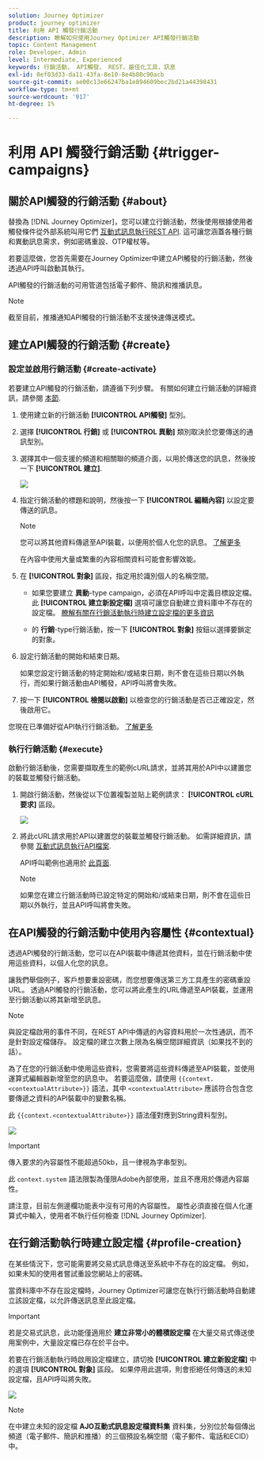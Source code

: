 ```yaml
---
solution: Journey Optimizer
product: journey optimizer
title: 利用 API 觸發行銷活動
description: 瞭解如何使用Journey Optimizer API觸發行銷活動
topic: Content Management
role: Developer, Admin
level: Intermediate, Experienced
keywords: 行銷活動， API觸發， REST，最佳化工具，訊息
exl-id: 0ef03d33-da11-43fa-8e10-8e4b80c90acb
source-git-commit: ae00c13e66247ba1e894609bec2bd21a44398431
workflow-type: tm+mt
source-wordcount: '917'
ht-degree: 1%

---
```


# 利用 API 觸發行銷活動 {#trigger-campaigns}

## 關於API觸發的行銷活動 {#about}

替換為 [!DNL Journey Optimizer]，您可以建立行銷活動，然後使用根據使用者觸發條件從外部系統叫用它們 [互動式訊息執行REST API](https://developer.adobe.com/journey-optimizer-apis/references/messaging/#tag/execution). 這可讓您涵蓋各種行銷和異動訊息需求，例如密碼重設、OTP權杖等。

若要這麼做，您首先需要在Journey Optimizer中建立API觸發的行銷活動，然後透過API呼叫啟動其執行。

API觸發的行銷活動的可用管道包括電子郵件、簡訊和推播訊息。

>[!NOTE]
>
>截至目前，推播通知API觸發的行銷活動不支援快速傳送模式。

## 建立API觸發的行銷活動 {#create}

### 設定並啟用行銷活動 {#create-activate}

若要建立API觸發的行銷活動，請遵循下列步驟。 有關如何建立行銷活動的詳細資訊，請參閱 [本節](create-campaign.md).

1. 使用建立新的行銷活動 **[!UICONTROL API觸發]** 型別。

1. 選擇 **[!UICONTROL 行銷]** 或 **[!UICONTROL 異動]** 類別取決於您要傳送的通訊型別。

1. 選擇其中一個支援的頻道和相關聯的頻道介面，以用於傳送您的訊息，然後按一下 **[!UICONTROL 建立]**.

   ![](assets/api-triggered-type.png)

1. 指定行銷活動的標題和說明，然後按一下 **[!UICONTROL 編輯內容]** 以設定要傳送的訊息。

   >[!NOTE]
   >
   >您可以將其他資料傳遞至API裝載，以便用於個人化您的訊息。 [了解更多](#contextual)
   >
   >在內容中使用大量或繁重的內容相關資料可能會影響效能。

1. 在 **[!UICONTROL 對象]** 區段，指定用於識別個人的名稱空間。

   * 如果您要建立 **異動**-type campaign，必須在API呼叫中定義目標設定檔。 此 **[!UICONTROL 建立新設定檔]** 選項可讓您自動建立資料庫中不存在的設定檔。 [瞭解有關在行銷活動執行時建立設定檔的更多資訊](#profile-creation)

   * 的 **行銷**-type行銷活動，按一下 **[!UICONTROL 對象]** 按鈕以選擇要鎖定的對象。

1. 設定行銷活動的開始和結束日期。

   如果您設定行銷活動的特定開始和/或結束日期，則不會在這些日期以外執行，而如果行銷活動由API觸發，API呼叫將會失敗。

1. 按一下 **[!UICONTROL 檢閱以啟動]** 以檢查您的行銷活動是否已正確設定，然後啟用它。

您現在已準備好從API執行行銷活動。 [了解更多](#execute)

### 執行行銷活動 {#execute}

啟動行銷活動後，您需要擷取產生的範例cURL請求，並將其用於API中以建置您的裝載並觸發行銷活動。

1. 開啟行銷活動，然後從以下位置複製並貼上範例請求： **[!UICONTROL cURL要求]** 區段。

   ![](assets/api-triggered-curl.png)

1. 將此cURL請求用於API以建置您的裝載並觸發行銷活動。 如需詳細資訊，請參閱 [互動式訊息執行API檔案](https://developer.adobe.com/journey-optimizer-apis/references/messaging/#tag/execution).


   API呼叫範例也適用於 [此頁面](https://developer.adobe.com/journey-optimizer-apis/references/messaging-samples/).

   >[!NOTE]
   >
   >如果您在建立行銷活動時已設定特定的開始和/或結束日期，則不會在這些日期以外執行，並且API呼叫將會失敗。

## 在API觸發的行銷活動中使用內容屬性 {#contextual}

透過API觸發的行銷活動，您可以在API裝載中傳遞其他資料，並在行銷活動中使用這些資料，以個人化您的訊息。

讓我們舉個例子，客戶想要重設密碼，而您想要傳送第三方工具產生的密碼重設URL。 透過API觸發的行銷活動，您可以將此產生的URL傳遞至API裝載，並運用至行銷活動以將其新增至訊息。

>[!NOTE]
>
>與設定檔啟用的事件不同，在REST API中傳遞的內容資料用於一次性通訊，而不是針對設定檔儲存。 設定檔的建立次數上限為名稱空間詳細資訊（如果找不到的話）。

為了在您的行銷活動中使用這些資料，您需要將這些資料傳遞至API裝載，並使用運算式編輯器新增至您的訊息中。 若要這麼做，請使用 `{{context.<contextualAttribute>}}` 語法，其中 `<contextualAttribute>` 應該符合包含您要傳遞之資料的API裝載中的變數名稱。

此 `{{context.<contextualAttribute>}}` 語法僅對應到String資料型別。

![](assets/api-triggered-context.png)


>[!IMPORTANT]
>
>傳入要求的內容屬性不能超過50kb，且一律視為字串型別。
>
>此 `context.system` 語法限製為僅限Adobe內部使用，並且不應用於傳遞內容屬性。

請注意，目前左側邊欄功能表中沒有可用的內容屬性。 屬性必須直接在個人化運算式中輸入，使用者不執行任何檢查 [!DNL Journey Optimizer].

## 在行銷活動執行時建立設定檔 {#profile-creation}

在某些情況下，您可能需要將交易式訊息傳送至系統中不存在的設定檔。 例如，如果未知的使用者嘗試重設您網站上的密碼。

當資料庫中不存在設定檔時，Journey Optimizer可讓您在執行行銷活動時自動建立該設定檔，以允許傳送訊息至此設定檔。

>[!IMPORTANT]
>
>若是交易式訊息，此功能僅適用於 **建立非常小的體積設定檔** 在大量交易式傳送使用案例中，大量設定檔已存在於平台中。

若要在行銷活動執行時啟用設定檔建立，請切換 **[!UICONTROL 建立新設定檔]** 中的選項 **[!UICONTROL 對象]** 區段。 如果停用此選項，則會拒絕任何傳送的未知設定檔，且API呼叫將失敗。

![](assets/api-triggered-create-profile.png)

>[!NOTE]
>
>在中建立未知的設定檔 **AJO互動式訊息設定檔資料集** 資料集，分別位於每個傳出頻道（電子郵件、簡訊和推播）的三個預設名稱空間（電子郵件、電話和ECID）中。
